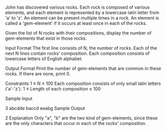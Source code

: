 John has discovered various rocks. Each rock is composed of various elements, and each element is represented by a lowercase latin letter from 'a' to 'z'. An element can be present multiple times in a rock. An element is called a 'gem-element' if it occurs at least once in each of the rocks.

Given the list of N rocks with their compositions, display the number of gem-elements that exist in those rocks.

Input Format 
The first line consists of N, the number of rocks. 
Each of the next N lines contain rocks' composition. Each composition consists of lowercase letters of English alphabet.

Output Format 
Print the number of gem-elements that are common in these rocks. If there are none, print 0.

Constraints 
1 ≤ N ≤ 100 
Each composition consists of only small latin letters ('a'-'z'). 
1 ≤ Length of each composition ≤ 100

Sample Input

3
abcdde
baccd
eeabg
Sample Output

2
Explanation 
Only "a", "b" are the two kind of gem-elements, since these are the only characters that occur in each of the rocks' composition.
